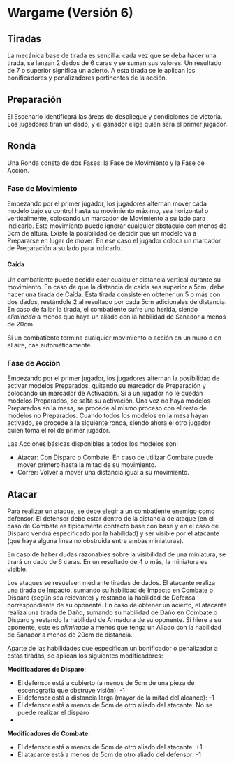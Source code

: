 # Wargame (Versión 6)

## Tiradas

La mecánica base de tirada es sencilla: cada vez que se deba hacer una tirada, se lanzan 2 dados de 6 caras y se suman sus valores.
Un resultado de 7 o superior significa un acierto.
A esta tirada se le aplican los bonificadores y penalizadores pertinentes de la acción.

## Preparación

El Escenario identificará las áreas de despliegue y condiciones de victoria. Los jugadores tiran un dado, y el ganador elige quien será el primer jugador.

## Ronda

Una Ronda consta de dos Fases: la Fase de Movimiento y la Fase de Acción.

### Fase de Movimiento

Empezando por el primer jugador, los jugadores alternan mover cada modelo bajo su control hasta su movimiento máximo, sea horizontal o verticalmente, colocando un marcador de Movimiento a su lado para indicarlo.
Este movimiento puede ignorar cualquier obstáculo con menos de 3cm de altura.
Existe la posibilidad de decidir que un modelo va a Prepararse en lugar de mover.
En ese caso el jugador coloca un marcador de Preparación a su lado para indicarlo.

#### Caída

Un combatiente puede decidir caer cualquier distancia vertical durante su movimiento.
En caso de que la distancia de caída sea superior a 5cm, debe hacer una tirada de Caída.
Esta tirada consiste en obtener un 5 o más con dos dados, restándole 2 al resultado por cada 5cm adicionales de distancia.
En caso de fallar la tirada, el combatiente sufre una herida, siendo *eliminado* a menos que haya un aliado con la habilidad de Sanador a menos de 20cm.

Si un combatiente termina cualquier movimiento o acción en un muro o en el aire, cae automáticamente.

### Fase de Acción

Empezando por el primer jugador, los jugadores alternan la posibilidad de activar modelos Preparados, quitando su marcador de Preparación y colocando un marcador de Activación.
Si a un jugador no le quedan modelos Preparados, se salta su activación.
Una vez no haya modelos Preparados en la mesa, se procede al mismo proceso con el resto de modelos no Preparados.
Cuando todos los modelos en la mesa hayan activado, se procede a la siguiente ronda, siendo ahora el otro jugador quien toma el rol de primer jugador.

Las Acciones básicas disponibles a todos los modelos son:
- Atacar: Con Disparo o Combate. En caso de utilizar Combate puede mover primero hasta la mitad de su movimiento.
- Correr: Volver a mover una distancia igual a su movimiento.

## Atacar

Para realizar un ataque, se debe elegir a un combatiente enemigo como defensor.
El defensor debe estar dentro de la distancia de ataque (en el caso de Combate es típicamente contacto base con base y en el caso de Disparo vendrá especificado por la habilidad) y ser visible por el atacante (que haya alguna línea no obstruida entre ambas miniaturas).

En caso de haber dudas razonables sobre la visibilidad de una miniatura, se tirará un dado de 6 caras.
En un resultado de 4 o más, la miniatura es visible.

Los ataques se resuelven mediante tiradas de dados.
El atacante realiza una tirada de Impacto, sumando su habilidad de Impacto en Combate o Disparo (según sea relevante) y restando la habilidad de Defensa correspondiente de su oponente.
En caso de obtener un acierto, el atacante realiza una tirada de Daño, sumando su habilidad de Daño en Combate o Disparo y restando la habilidad de Armadura de su oponente.
Si hiere a su oponente, este es *eliminado* a menos que tenga un Aliado con la habilidad de Sanador a menos de 20cm de distancia.

Aparte de las habilidades que especifican un bonificador o penalizador a estas tiradas, se aplican los siguientes modificadores:

**Modificadores de Disparo**:

- El defensor está a cubierto (a menos de 5cm de una pieza de escenografía que obstruye visión): -1
- El defensor está a distancia larga (mayor de la mitad del alcance): -1
- El defensor está a menos de 5cm de otro aliado del atacante: No se puede realizar el disparo
- 

**Modificadores de Combate**:

- El defensor está a menos de 5cm de otro aliado del atacante: +1
- El atacante está a menos de 5cm de otro aliado del defensor: -1

